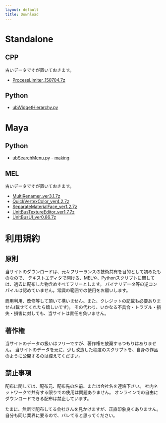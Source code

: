 ```yaml
---
layout: default
title: Download
---
```


# Standalone

## CPP

古いデータですが置いておきます。

- [ProcessLimiter_150704.7z](https://unitbus.github.io/data/standalone/cpp/ProcessLimiter_150704.7z)

## Python

- [ubWidgetHierarchy.py](https://unitbus.github.io/data/standalone/python/ubWidgetHierarchy.py)

# Maya

## Python

- [ubSearchMenu.py](https://unitbus.github.io/data/maya/python/ubSearchMenu.py) - [making](https://unitbus.github.io/pages/docs/ubSearchMenu_making)

## MEL

古いデータですが置いておきます。

- [MultiRenamer_ver3.1.7z](https://unitbus.github.io/data/maya/mel/MultiRenamer_ver3.1.7z)
- [QuickVertexColor_ver4.2.7z](https://unitbus.github.io/data/maya/mel/QuickVertexColor_ver4.2.7z)
- [SeparateMaterialFace_ver1.2.7z](https://unitbus.github.io/data/maya/mel/SeparateMaterialFace_ver1.2.7z)
- [UnitBusTextureEditor_ver1.7.7z](https://unitbus.github.io/data/maya/mel/UnitBusTextureEditor_ver1.7.7z)
- [UnitBusUI_ver0.86.7z](https://unitbus.github.io/data/maya/mel/UnitBusUI_ver0.86.7z)

# 利用規約

## 原則

当サイトのダウンロードは、元々フリーランスの技術共有を目的として初めたものなので、
テキストエディタで開ける、MELや、Pythonスクリプトに関しては、過去に配布した物含めすべてフリーとします。
バイナリデータ等の逆コンパイルは認めていません。常識の範囲での使用をお願いします。

商用利用、改修等して頂いて構いません。また、クレジットの記載も必要ありません(載せてくれたら嬉しいです)。
その代わり、いかなる不具合・トラブル・損失・損害に対しても、当サイトは責任を負いません。

## 著作権

当サイトのデータの扱いはフリーですが、著作権を放棄するつもりはありません。
当サイトのデータを元に、少し改造した程度のスクリプトを、自身の作品のように公開するのは控えてください。

## 禁止事項

配布に関しては、配布元、配布先の名前、または会社名を連絡下さい。
社内ネットワークで共有する限りでの使用は問題ありません。
オンラインでの自由にダウンロードできる配布は禁止しています。

たまに、無断で配布してる会社さんを見かけますが、正直印象良くありません。
自分も同じ業界に要るので、バレてると思ってください。
